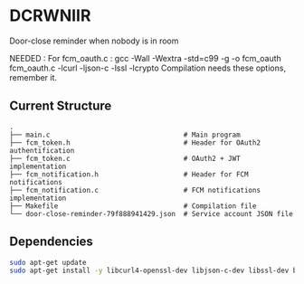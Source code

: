 # DCRWNIIR
Door-close reminder when nobody is in room

NEEDED :
For fcm_oauth.c :
gcc -Wall -Wextra -std=c99 -g -o fcm_oauth fcm_oauth.c -lcurl -ljson-c -lssl -lcrypto
Compilation needs these options, remember it.

## Current Structure

```
.
├── main.c                                 # Main program
├── fcm_token.h                            # Header for OAuth2 authentification
├── fcm_token.c                            # OAuth2 + JWT implementation
├── fcm_notification.h                     # Header for FCM notifications
├── fcm_notification.c                     # FCM notifications implementation
├── Makefile                               # Compilation file
└── door-close-reminder-79f888941429.json  # Service account JSON file
```

## Dependencies
```bash
sudo apt-get update
sudo apt-get install -y libcurl4-openssl-dev libjson-c-dev libssl-dev build-essential
```
